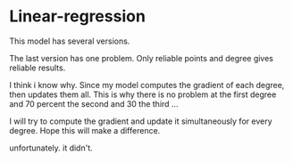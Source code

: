 # Linear-regression
This model has several versions.

The last version has one problem. Only reliable points and degree gives reliable results. 

I think i know why. Since my model computes the gradient of each degree, then updates them all.
This is why there is no problem at the first degree and 70 percent the second and 30 the third ...

I will try to compute the gradient and update it simultaneously for every degree.
Hope this will make a difference. 

unfortunately. it didn't.

